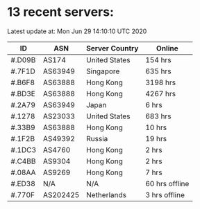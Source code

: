 # 13 recent servers:

Latest update at: Mon Jun 29 14:10:10 UTC 2020

| ID | ASN | Server Country | Online |
| -- | --- | -------------- | ------ |
| #.D09B | AS174 | United States | 154 hrs |
| #.7F1D | AS63949 | Singapore | 635 hrs |
| #.B6F8 | AS63888 | Hong Kong | 3198 hrs |
| #.BD3E | AS63888 | Hong Kong | 4267 hrs |
| #.2A79 | AS63949 | Japan | 6 hrs |
| #.1278 | AS23033 | United States | 683 hrs |
| #.33B9 | AS63888 | Hong Kong | 10 hrs |
| #.1F2B | AS49392 | Russia | 19 hrs |
| #.1DC3 | AS4760 | Hong Kong | 2 hrs |
| #.C4BB | AS9304 | Hong Kong | 2 hrs |
| #.08AA | AS9269 | Hong Kong | 7 hrs |
| #.ED38 | N/A | N/A | 60 hrs offline |
| #.770F | AS202425 | Netherlands | 3 hrs offline |

